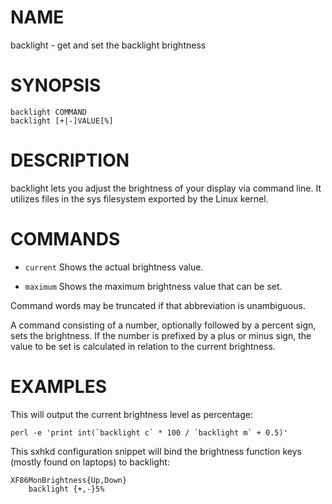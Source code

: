 # NAME

backlight - get and set the backlight brightness

# SYNOPSIS

	backlight COMMAND
	backlight [+|-]VALUE[%]

# DESCRIPTION

backlight lets you adjust the brightness of your display via command line. It
utilizes files in the sys filesystem exported by the Linux kernel.

# COMMANDS

- `current`
  Shows the actual brightness value.

- `maximum`
  Shows the maximum brightness value that can be set.

Command words may be truncated if that abbreviation is unambiguous.

A command consisting of a number, optionally followed by a percent sign, sets
the brightness. If the number is prefixed by a plus or minus sign, the value
to be set is calculated in relation to the current brightness.

# EXAMPLES

This will output the current brightness level as percentage:

	perl -e 'print int(`backlight c` * 100 / `backlight m` + 0.5)'

This sxhkd configuration snippet will bind the brightness function keys
(mostly found on laptops) to backlight:

	XF86MonBrightness{Up,Down}
		backlight {+,-}5%
